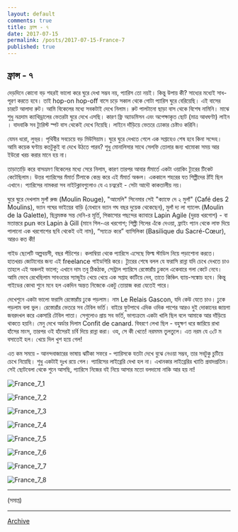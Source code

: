 ```yaml
---
layout: default
comments: true
title: ফ্রান্স - ৭
date: 2017-07-15
permalink: /posts/2017-07-15-France-7
published: true
---
```


## ফ্রান্স - ৭ 

দেড়দিনে কোনো বড় শহরই ভালো করে ঘুরে দেখা সম্ভব নয়, প্যারিস তো নয়ই। কিন্তু উপায় কী? সাধ্যের মধ্যেই সাধ-পূরণ করতে হবে। তাই hop-on hop-off বাসে চড়ে সকাল থেকে গোটা প্যারিস ঘুরে বেরিয়েছি। এই বাসের চারটে আলাদা রুট। আমি বিকেলের মধ্যে সবকটাই দেখে নিলাম। রুট পালটানো ছাড়া বাস থেকে বিশেষ নামিনি। মাঝে শুধু নত্রদাম ক্যাথিড্রালের ভেতরটা ঘুরে দেখে এসছি। কারণ ফ্রি অ্যাডমিসন এবং অপেক্ষাকৃত ছোট (মাত্র আধঘণ্টা)  লাইন । বাদবাকি সব ট্যুরিস্ট স্পট বাস থেকেই দেখে নিয়েছি। লাইনে দাঁড়িয়ে ভেতরে ঢোকার চেষ্টাও করিনি।  

যেমন ধরো, লুভ্‌র। পৃথিবীর সবচেয়ে বড় মিউসিয়াম। ঘুরে ঘুরে দেখতে গেলে এক সপ্তাহেও শেষ হবে কিনা সন্দেহ। আমি কয়েক ঘণ্টায় কতটুকুই বা দেখে উঠতে পারব? শুধু মোনালিসার সাথে সেলফি তোলার জন্য খামোকা সময় আর ইউরো খরচ করার মানে হয় না। 

তাড়াতাড়ি করে বাসভ্রমণ বিকেলের মধ্যে সেরে নিলাম, কারণ তারপর আবার মঁমার্তে একটা ওয়াকিং ট্যুরের টিকেট কেটেছিলাম। উত্তর প্যারিসের মঁমার্ত টিলাকে কেন্দ্র করে এই মঁমার্ত অঞ্চল। এককালে শহরের যত শিল্পীদের ঠাঁই ছিল এখানে। প্যারিসের নামকরা সব নাইটক্লাবগুলোও যে এ চত্বরেই - সেটা আদৌ কাকতালীয় নয়। 

ঘুরে ঘুরে দেখলাম মুলাঁ রুজ (Moulin Rouge), "আমেলি" সিনেমার সেই "ক্যাফে দে ২ মুলাঁ" (Café des 2 Moulins), ভ্যান গঘের ভাইয়ের বাড়ি (যেখানে ভ্যান গঘ বছর দুয়েক থেকেছেন), মুলাঁ দ্য লা গ্যালেৎ (Moulin de la Galette), ছিন্নমস্তক সন্ত দেনি-র মূর্তি, পিকাসোর পছন্দের ক্যাবারে Lapin Agile (দুরন্ত খরগোশ) - বা মতান্তরে pun করে Lapin à Gill (মানে গিল-এর খরগোশ; শিল্পী গিলের এঁকে দেওয়া, ফ্রাইং প্যান থেকে লাফ দিয়ে পালানো এক খরগোশের ছবি থেকেই ওই নাম), “স্যাক্রে ক্যর” ব্যাসিলিকা (Basilique du Sacré-Cœur), আরও কত কী! 

গাইড ছেলেটি অল্পবয়সী, বছর পঁচিশের। কলাম্বিয়া থেকে প্যারিসে এসেছে ফিল্ম স্টাডিস নিয়ে পড়াশোনা করতে। হাতখরচ জোটানোর জন্য এই freelance গাইডগিরি করে। ট্যুরের শেষে বলল যে ফরাসি রান্না যদি চেখে দেখতে চাও তাহলে এই অঞ্চলই ভালো; এখানে দাম তবু ঠিকঠাক, সেন্ট্রাল প্যারিসে রেস্তোরাঁয় ঢুকলে একেবারে গলা কেটে নেবে। আমি ভেবে রেখেছিলাম সাবওয়ের স্যান্ডুইচ খেয়ে খেয়ে এক সপ্তাহ কাটিয়ে দেব, তাতে কিঞ্চিৎ ব্যায়-সঙ্কোচ হবে। কিন্তু গাইডের কোথা শুনে মনে হল একদিন অন্তত নিজেকে একটু তোয়াজ করা যেতেই পারে। 

দেখেশুনে একটা ভালো ফরাসি রেস্তোরাঁয় ঢুকে পড়লাম। নাম Le Relais Gascon, যদি কেউ যেতে চাও। ঢুকে পড়লাম বলা ভুল। রেস্তোরাঁর ভেতরে সব টেবিল ভর্তি। বাইরে ফুটপাথে এদিক ওদিক পাশের আরও দুই দোকানের জায়গা জবরদখল করে একসারি টেবিল পাতা। সেগুলোও প্রায় সব ভর্তি, ভাগ্যক্রমে একটা খালি ছিল বলে আমাকে আর দাঁড়িয়ে থাকতে হয়নি। মেনু দেখে অর্ডার দিলাম Confit de canard. বিবরণে লেখা ছিল - বহুক্ষণ ধরে জারিয়ে রাখা হাঁসের মাংস, তারপর ওই হাঁসেরই চর্বি দিয়ে রান্না করা। ওহ, সে কী খেতে! নরমমম তুলতুলে। এত নরম যে ৩টে ম বসাতেই হল। খেয়ে দিল খুশ হয়ে গেল! 

এত কম সময়ে - আনন্দবাজারের ভাষায় ঝটিকা সফরে - প্যারিসকে যতটা দেখে বুঝে নেওয়া সম্ভব, তার সবটুকু চুটিয়ে চেখে নিয়েছি। শুধু একটাই দুঃখ রয়ে গেল। প্যারিসের লাইব্রেরি দেখা হল না। এখানকার লাইব্রেরির খ্যাতি প্রবাদপ্রতিম। সেই ছোটবেলা থেকে শুনে আসছি, প্যারিসে নিজের বই নিয়ে আসার মতো বলদামো নাকি আর হয় না! 

![France_7_1](../images/France_7_1.jpg "Hop-on Hop-off bus route map taken from http://www.paris.opentour.com/wp-content/uploads/Plan-LOpen-Tour-2017-2018.pdf")

![France_7_2](../images/France_7_2.jpg "Musée du Louvre")

![France_7_3](../images/France_7_3.jpg "Arc de Triomphe de l'Étoile")

![France_7_4](../images/France_7_4.jpg "tour Eiffel")

![France_7_5](../images/France_7_5.jpg "Notre-Dame de Paris")

![France_7_6](../images/France_7_6.gif "Moulin Rouge")

![France_7_7](../images/France_7_7.jpg "Basilique du Sacré-Cœur")

![France_7_8](../images/France_7_8.jpg "confit de canard")

* * *

(সমাপ্ত)

* * *

[Archive](../archive)
